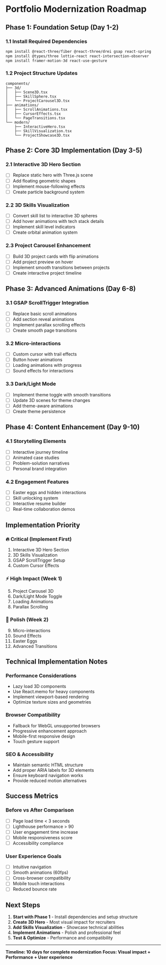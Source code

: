# Portfolio Modernization Roadmap

## Phase 1: Foundation Setup (Day 1-2)

### 1.1 Install Required Dependencies
```bash
npm install @react-three/fiber @react-three/drei gsap react-spring
npm install @types/three lottie-react react-intersection-observer
npm install framer-motion-3d react-use-gesture
```

### 1.2 Project Structure Updates
```
components/
├── 3d/
│   ├── Scene3D.tsx
│   ├── SkillSphere.tsx
│   └── ProjectCarousel3D.tsx
├── animations/
│   ├── ScrollAnimations.tsx
│   ├── CursorEffects.tsx
│   └── PageTransitions.tsx
└── modern/
    ├── InteractiveHero.tsx
    ├── SkillVisualization.tsx
    └── ProjectShowcase3D.tsx
```

## Phase 2: Core 3D Implementation (Day 3-5)

### 2.1 Interactive 3D Hero Section
- [ ] Replace static hero with Three.js scene
- [ ] Add floating geometric shapes
- [ ] Implement mouse-following effects
- [ ] Create particle background system

### 2.2 3D Skills Visualization
- [ ] Convert skill list to interactive 3D spheres
- [ ] Add hover animations with tech stack details
- [ ] Implement skill level indicators
- [ ] Create orbital animation system

### 2.3 Project Carousel Enhancement
- [ ] Build 3D project cards with flip animations
- [ ] Add project preview on hover
- [ ] Implement smooth transitions between projects
- [ ] Create interactive project timeline

## Phase 3: Advanced Animations (Day 6-8)

### 3.1 GSAP ScrollTrigger Integration
- [ ] Replace basic scroll animations
- [ ] Add section reveal animations
- [ ] Implement parallax scrolling effects
- [ ] Create smooth page transitions

### 3.2 Micro-interactions
- [ ] Custom cursor with trail effects
- [ ] Button hover animations
- [ ] Loading animations with progress
- [ ] Sound effects for interactions

### 3.3 Dark/Light Mode
- [ ] Implement theme toggle with smooth transitions
- [ ] Update 3D scenes for theme changes
- [ ] Add theme-aware animations
- [ ] Create theme persistence

## Phase 4: Content Enhancement (Day 9-10)

### 4.1 Storytelling Elements
- [ ] Interactive journey timeline
- [ ] Animated case studies
- [ ] Problem-solution narratives
- [ ] Personal brand integration

### 4.2 Engagement Features
- [ ] Easter eggs and hidden interactions
- [ ] Skill unlocking system
- [ ] Interactive resume builder
- [ ] Real-time collaboration demos

## Implementation Priority

### 🔥 Critical (Implement First)
1. Interactive 3D Hero Section
2. 3D Skills Visualization
3. GSAP ScrollTrigger Setup
4. Custom Cursor Effects

### ⚡ High Impact (Week 1)
5. Project Carousel 3D
6. Dark/Light Mode Toggle
7. Loading Animations
8. Parallax Scrolling

### 🎨 Polish (Week 2)
9. Micro-interactions
10. Sound Effects
11. Easter Eggs
12. Advanced Transitions

## Technical Implementation Notes

### Performance Considerations
- Lazy load 3D components
- Use React.memo for heavy components
- Implement viewport-based rendering
- Optimize texture sizes and geometries

### Browser Compatibility
- Fallback for WebGL unsupported browsers
- Progressive enhancement approach
- Mobile-first responsive design
- Touch gesture support

### SEO & Accessibility
- Maintain semantic HTML structure
- Add proper ARIA labels for 3D elements
- Ensure keyboard navigation works
- Provide reduced motion alternatives

## Success Metrics

### Before vs After Comparison
- [ ] Page load time < 3 seconds
- [ ] Lighthouse performance > 90
- [ ] User engagement time increase
- [ ] Mobile responsiveness score
- [ ] Accessibility compliance

### User Experience Goals
- [ ] Intuitive navigation
- [ ] Smooth animations (60fps)
- [ ] Cross-browser compatibility
- [ ] Mobile touch interactions
- [ ] Reduced bounce rate

## Next Steps

1. **Start with Phase 1** - Install dependencies and setup structure
2. **Create 3D Hero** - Most visual impact for recruiters
3. **Add Skills Visualization** - Showcase technical abilities
4. **Implement Animations** - Polish and professional feel
5. **Test & Optimize** - Performance and compatibility

---

**Timeline: 10 days for complete modernization**
**Focus: Visual impact + Performance + User experience**
